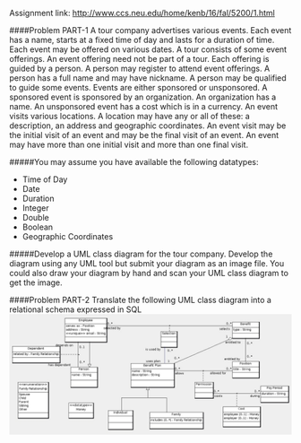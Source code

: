 Assignment link: http://www.ccs.neu.edu/home/kenb/16/fal/5200/1.html

####Problem PART-1
A tour company advertises various events. Each event has a name, starts at a fixed time of day and lasts for a duration of time. Each event may be offered on various dates. A tour consists of some event offerings. An event offering need not be part of a tour. Each offering is guided by a person. A person may register to attend event offerings. A person has a full name and may have nickname. A person may be qualified to guide some events. Events are either sponsored or unsponsored. A sponsored event is sponsored by an organization. An organization has a name. An unsponsored event has a cost which is in a currency. An event visits various locations. A location may have any or all of these: a description, an address and geographic coordinates. An event visit may be the initial visit of an event and may be the final visit of an event. An event may have more than one initial visit and more than one final visit.

#####You may assume you have available the following datatypes:
- Time of Day
- Date
- Duration
- Integer
- Double
- Boolean
- Geographic Coordinates


#####Develop a UML class diagram for the tour company. Develop the diagram using any UML tool but submit your diagram as an image file. You could also draw your diagram by hand and scan your UML class diagram to get the image.


####Problem PART-2
Translate the following UML class diagram into a relational schema expressed in SQL
![Benefit-UML diagram](benefit.jpg)
